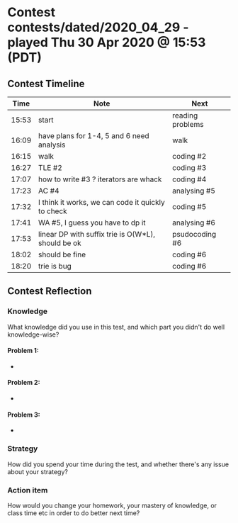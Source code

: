 # Contest contests/dated/2020_04_29 - played Thu 30 Apr 2020 @ 15:53 (PDT)

## Contest Timeline

| Time | Note | Next |
|----|----|----|
15:53 | start | reading problems
16:09 | have plans for 1-4, 5 and 6 need analysis | walk
16:15 | walk | coding #2
16:27 | TLE #2 | coding #3
17:07 | how to write #3 ? iterators are whack | coding #4
17:23 | AC #4 | analysing #5
17:32 | I think it works, we can code it quickly to check | coding #5
17:41 | WA #5, I guess you have to dp it | analysing #6
17:53 | linear DP with suffix trie is O(W*L), should be ok | psudocoding #6
18:02 | should be fine | coding #6
18:20 | trie is bug | coding #6

## Contest Reflection

### Knowledge
What knowledge did you use in this test, and which part you didn't do well knowledge-wise?

#### Problem 1:

-

#### Problem 2:

-

#### Problem 3:

-

### Strategy
How did you spend your time during the test, and whether there's any issue about your strategy?

### Action item
How would you change your homework, your mastery of knowledge, or class time etc in order to do better next time?

